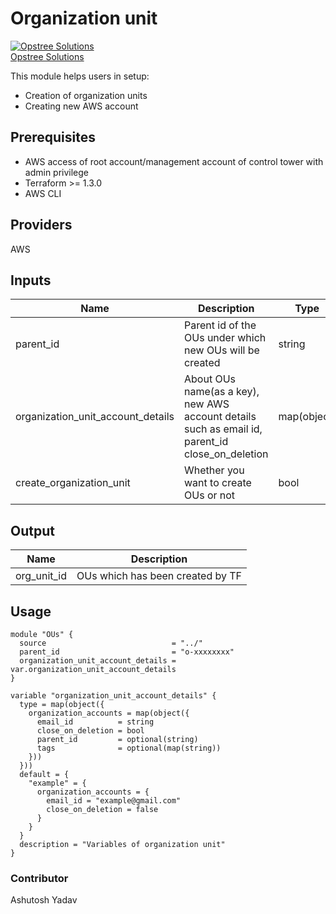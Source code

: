 # Organization unit
[![Opstree Solutions][opstree_avatar]][opstree_homepage]<br/>[Opstree Solutions][opstree_homepage] 

  [opstree_homepage]: https://opstree.github.io/
  [opstree_avatar]: https://img.cloudposse.com/150x150/https://github.com/opstree.png

This module helps users in setup:
- Creation of organization units
- Creating new AWS account

## Prerequisites
- AWS access of root account/management account of control tower with admin privilege
- Terraform >= 1.3.0
- AWS CLI
## Providers
AWS

## Inputs
| Name | Description | Type | Default | Required |
|-------|----------|------|-----|-----|
|parent_id|Parent id of the OUs under which new OUs will be created| string | null | no |
|organization_unit_account_details| About OUs name(as a key), new AWS account details such as email id, parent_id close_on_deletion| map(object)| null | yes|
|create_organization_unit| Whether you want to create OUs or not| bool| true | no|

## Output
| Name | Description |
|------|-------------|
|org_unit_id|OUs which has been created by TF|

## Usage
```hcl
module "OUs" {
  source                            = "../"
  parent_id                         = "o-xxxxxxxx"
  organization_unit_account_details = var.organization_unit_account_details
}

variable "organization_unit_account_details" {
  type = map(object({
    organization_accounts = map(object({
      email_id          = string
      close_on_deletion = bool
      parent_id         = optional(string)
      tags              = optional(map(string))
    }))
  }))
  default = {
    "example" = {
      organization_accounts = {
        email_id = "example@gmail.com"
        close_on_deletion = false
      }
    }
  }
  description = "Variables of organization unit"
}
```

### Contributor
Ashutosh Yadav